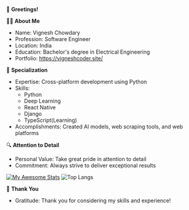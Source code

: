 👋 **Greetings!**

👨‍💻 **About Me**
- Name: Vignesh Chowdary
- Profession: Software Engineer
- Location: India
- Education: Bachelor's degree in Electrical Engineering
- Portfolio: https://vigneshcoder.site/

💼 **Specialization**

- Expertise: Cross-platform development using Python
- Skills:
  - Python
  - Deep Learning
  - React Native
  - Django
  - TypeScript(Learning)
- Accomplishments: Created AI models, web scraping tools, and web platforms

🔍 **Attention to Detail**
- Personal Value: Take great pride in attention to detail
- Commitment: Always strive to deliver exceptional results

[![My Awesome Stats](https://awesome-github-stats.azurewebsites.net/user-stats/vicky2005-21?cardType=octocat&theme=github-dark&preferLogin=true)](https://git.io/awesome-stats-card)   ![Top Langs](https://github-readme-stats.vercel.app/api/top-langs/?username=vicky2005-21&theme=tokyonight)

📝 **Thank You**
- Gratitude: Thank you for considering my skills and experience!
